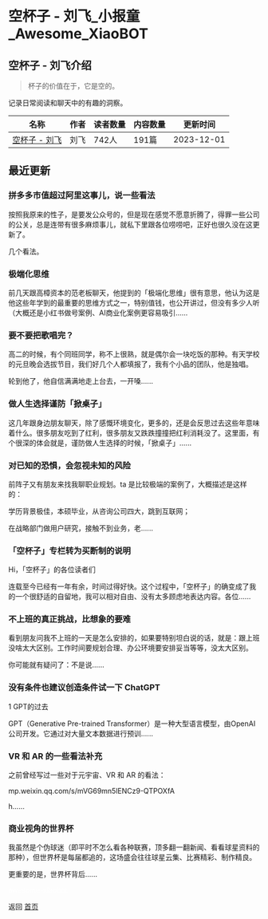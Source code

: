 # 空杯子 - 刘飞_小报童_Awesome_XiaoBOT

## 空杯子 - 刘飞介绍
> 杯子的价值在于，它是空的。    
    
记录日常阅读和聊天中的有趣的洞察。  
  


|名称|作者|读者数量|内容数量|更新时间|
|---|---|---|---|---|
|[空杯子 - 刘飞](https://xiaobot.net/p/emptycup?refer=0b133df9-27dc-423b-8101-639049001c13)|刘飞|742人|191篇|2023-12-01|

## 最近更新
### 拼多多市值超过阿里这事儿，说一些看法

按照我原来的性子，是要发公众号的，但是现在感觉不愿意折腾了，得罪一些公司的公关，总是连带有很多麻烦事儿，就私下里跟各位唠唠吧，正好也很久没在这更新了。

几个看法。

### 极端化思维

前几天跟高樟资本的范老板聊天，他提到的「极端化思维」很有意思，他认为这是他这些年学到的最重要的思维方式之一，特别值钱，也公开讲过，但没有多少人听（大概还是小红书做号案例、AI商业化案例更容易吸引......

### 要不要把歌唱完？

高二的时候，有个同班同学，称不上很熟，就是偶尔会一块吃饭的那种。有天学校的元旦晚会选拔节目，我们好几个人都填报了，我有个小品的团队，他是独唱。

轮到他了，他自信满满地走上台去，一开嗓......

### 做人生选择谨防「掀桌子」

这几年跟身边朋友聊天，除了感慨环境变化，更多的，还是会反思过去这些年意味着什么。很多朋友吃到了红利，很多朋友又跌跌撞撞把红利消耗没了。这里面，有个很深的体会就是，谨防做人生选择的时候，「掀桌子」......

### 对已知的恐惧，会忽视未知的风险

前阵子又有朋友来找我聊职业规划。ta 是比较极端的案例了，大概描述是这样的：

学历背景极佳，本硕毕业，从咨询公司四大，跳到互联网；

在战略部门做用户研究，接触不到业务，老......

### 「空杯子」专栏转为买断制的说明

Hi，「空杯子」的各位读者们

连载至今已经有一年有余，时间过得好快。这个过程中，「空杯子」的确变成了我的一个很舒适的自留地，我可以相对自由、没有太多顾虑地表达内容。各位......

### 不上班的真正挑战，比想象的要难

看到朋友问我不上班的一天是怎么安排的，如果要特别坦白说的话，就是：跟上班没啥太大区别。工作时间要规划合理、办公环境要安排妥当等等，没太大区别。

你可能就有疑问了：不是说......

### 没有条件也建议创造条件试一下 ChatGPT

1 GPT的过去

GPT（Generative Pre-trained
Transformer）是一种大型语言模型，由OpenAI公司开发。它通过对大量文本数据进行预训......

### VR 和 AR 的一些看法补充

之前曾经写过一些对于元宇宙、VR 和 AR 的看法：

mp.weixin.qq.com/s/mVG69mn5lENCz9-QTPOXfA

h......

### 商业视角的世界杯

我虽然是个伪球迷（即平时不怎么看各种联赛，顶多翻一翻新闻、看看球星资料的那种），但世界杯是每届都追的，这场盛会往往球星云集、比赛精彩、制作精良。

更重要的是，世界杯背后......


<a href="https://github.com/Reno9527/awesome-xiaobot" style="color: white; text-decoration: none;">awesome-xiaobot</a>

返回 [首页](../README.md)
